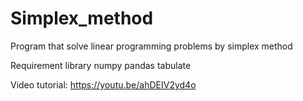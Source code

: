 # Simplex_method
Program that solve linear programming problems by simplex method

Requirement library
numpy
pandas
tabulate

Video tutorial: https://youtu.be/ahDEIV2yd4o
